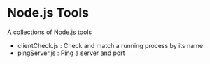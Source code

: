 # Node.js Tools
A collections of Node.js tools

- clientCheck.js : Check and match a running process by its name
- pingServer.js : Ping a server and port
